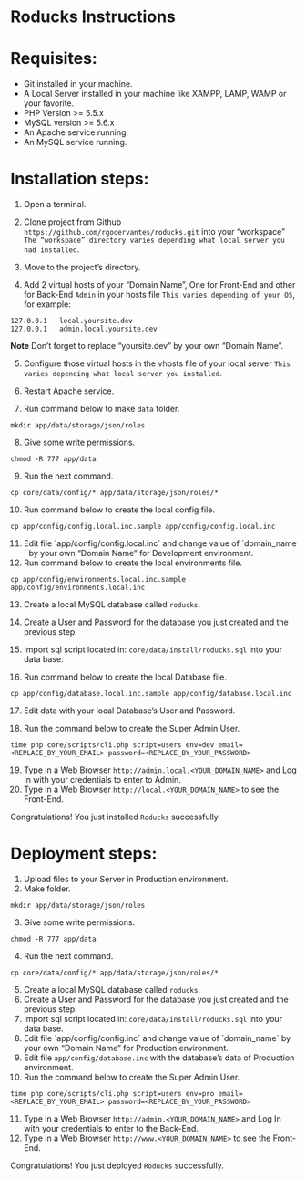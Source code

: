 # Roducks Instructions

# Requisites:

* Git installed in your machine.
* A Local Server installed in your machine like XAMPP, LAMP, WAMP or your favorite.
* PHP Version >= 5.5.x
* MySQL version >= 5.6.x
* An Apache service running.
* An MySQL service running.

# Installation steps:

1. Open a terminal.
2. Clone project from Github `https://github.com/rgocervantes/roducks.git` into your “workspace” `The “workspace” directory varies depending what local server you had installed`.
3. Move to the project’s directory.

4. Add 2 virtual hosts of your “Domain Name”, One for Front-End and other for Back-End `Admin` in your hosts file `This varies depending of your OS`, for example:
```
127.0.0.1	local.yoursite.dev
127.0.0.1	admin.local.yoursite.dev
```
**Note** Don’t forget to replace “yoursite.dev” by your own “Domain Name”.

5. Configure those virtual hosts in the vhosts file of your local server `This varies depending what local server you installed`.
6. Restart Apache service.

7. Run command below to make `data` folder.
```
mkdir app/data/storage/json/roles
```
8. Give some write permissions.
```
chmod -R 777 app/data
```
9. Run the next command.
```
cp core/data/config/* app/data/storage/json/roles/*
```
10. Run command below to create the local config file.
```
cp app/config/config.local.inc.sample app/config/config.local.inc
```
11. Edit file ´app/config/config.local.inc´ and change value of ´domain_name´ by your own “Domain Name” for Development environment.
12. Run command below to create the local environments file.
```
cp app/config/environments.local.inc.sample app/config/environments.local.inc
```
13. Create a local MySQL database called `roducks`.
14. Create a User and Password for the database you just created and the previous step.
15. Import sql script located in: `core/data/install/roducks.sql` into your data base.

16. Run command below to create the local Database file.
```
cp app/config/database.local.inc.sample app/config/database.local.inc
```
17. Edit data with your local Database’s User and Password.

18. Run the command below to create the Super Admin User.
```
time php core/scripts/cli.php script=users env=dev email=<REPLACE_BY_YOUR_EMAIL> password=<REPLACE_BY_YOUR_PASSWORD>
```
19. Type in a Web Browser `http://admin.local.<YOUR_DOMAIN_NAME>` and Log In with your credentials to enter to Admin.
20. Type in a Web Browser `http://local.<YOUR_DOMAIN_NAME>` to see the Front-End.

Congratulations! You just installed `Roducks` successfully.

# Deployment steps:

1. Upload files to your Server in Production environment.
2. Make folder.
```
mkdir app/data/storage/json/roles
```
3. Give some write permissions.
```
chmod -R 777 app/data
```
4. Run the next command.
```
cp core/data/config/* app/data/storage/json/roles/*
```
5. Create a local MySQL database called `roducks`.
6. Create a User and Password for the database you just created and the previous step.
7. Import sql script located in: `core/data/install/roducks.sql` into your data base.
8. Edit file ´app/config/config.inc´ and change value of ´domain_name´ by your own “Domain Name” for Production environment.
9. Edit file `app/config/database.inc` with the database’s data of Production environment.
10. Run the command below to create the Super Admin User.
```
time php core/scripts/cli.php script=users env=pro email=<REPLACE_BY_YOUR_EMAIL> password=<REPLACE_BY_YOUR_PASSWORD>
```
11. Type in a Web Browser `http://admin.<YOUR_DOMAIN_NAME>` and Log In with your credentials to enter to the Back-End.
12. Type in a Web Browser `http://www.<YOUR_DOMAIN_NAME>` to see the Front-End.

Congratulations! You just deployed `Roducks` successfully.

